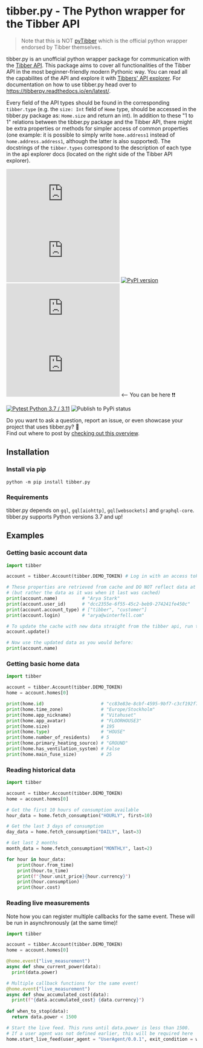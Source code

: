 # tibber.py - The Python wrapper for the Tibber API

> Note that this is NOT [pyTibber](https://github.com/Danielhiversen/pyTibber) which is the official python wrapper endorsed by Tibber themselves.

tibber.py is an unofficial python wrapper package for communication with the [Tibber API](https://developer.tibber.com/).
This package aims to cover all functionalities of the Tibber API in the most beginner-friendly modern Pythonic way. You can read all the capabilites of the API and explore it 
with [Tibbers' API explorer](https://developer.tibber.com/explorer). For documentation on how to use tibber.py head over to https://tibberpy.readthedocs.io/en/latest/.

Every field of the API types should be found in the corresponding `tibber.type` (e.g. the `size: Int` field of `Home`
type, should be accessed in the tibber.py package as: `Home.size` and return an int). In addition to these "1 to 1" relations between the tibber.py package and the Tibber API, there might be extra properties or methods for simpler access of common properties
(one example: it is possible to simply write `home.address1` instead of `home.address.address1`, although the latter is
also supported). The docstrings of the `tibber.types` correspond to the description of each type in the api explorer
docs (located on the right side of the Tibber API explorer).

![MIT license badge](https://img.shields.io/github/license/BeatsuDev/tibber.py)
![Code Coverage](https://img.shields.io/codecov/c/github/BeatsuDev/tibber.py)
[![PyPI version](https://badge.fury.io/py/tibber.py.svg)](https://badge.fury.io/py/tibber.py)
![](https://img.shields.io/pypi/dw/tibber.py)
![](https://img.shields.io/github/contributors-anon/BeatsuDev/tibber.py) <-- You can be here ❗❗

[![Pytest Python 3.7 / 3.11](https://github.com/BeatsuDev/tibber.py/actions/workflows/pytests.yml/badge.svg)](https://github.com/BeatsuDev/tibber.py/actions/workflows/pytests.yml)
![Publish to PyPi status](https://github.com/BeatsuDev/tibber.py/actions/workflows/publish-to-pypi.yml/badge.svg)



Do you want to ask a question, report an issue, or even showcase your project that uses tibber.py? 🤩<br>Find out where to post by [checking out this overview](https://github.com/BeatsuDev/tibber.py/discussions/46).


## Installation
### Install via pip
```
python -m pip install tibber.py
```
### Requirements
tibber.py depends on `gql`, `gql[aiohttp]`, `gql[websockets]` and `graphql-core`. tibber.py supports Python versions 3.7 and up!

## Examples
### Getting basic account data
```python
import tibber

account = tibber.Account(tibber.DEMO_TOKEN) # Log in with an access token. All information gets updated here and stored in cache.

# These properties are retrieved from cache and DO NOT reflect data at the given time
# (but rather the data as it was when it last was cached)
print(account.name)         # "Arya Stark"
print(account.user_id)      # "dcc2355e-6f55-45c2-beb9-274241fe450c"
print(account.account_type) # ["tibber", "customer"]
print(account.login)        # "arya@winterfell.com"

# To update the cache with new data straight from the tibber api, run this:
account.update()

# Now use the updated data as you would before:
print(account.name)
```

### Getting basic home data
```python
import tibber

account = tibber.Account(tibber.DEMO_TOKEN)
home = account.homes[0]

print(home.id)                     # "cc83e83e-8cbf-4595-9bf7-c3cf192f7d9c"
print(home.time_zone)              # "Europe/Stockholm"
print(home.app_nickname)           # "Vitahuset"
print(home.app_avatar)             # "FLOORHOUSE3"
print(home.size)                   # 195
print(home.type)                   # "HOUSE"
print(home.number_of_residents)    # 5
print(home.primary_heating_source) # "GROUND"
print(home.has_ventilation_system) # False
print(home.main_fuse_size)         # 25
```

### Reading historical data
```python
import tibber

account = tibber.Account(tibber.DEMO_TOKEN)
home = account.homes[0]

# Get the first 10 hours of consumption available
hour_data = home.fetch_consumption("HOURLY", first=10)

# Get the last 3 days of consumption
day_data = home.fetch_consumption("DAILY", last=3)

# Get last 2 months
month_data = home.fetch_consumption("MONTHLY", last=2)

for hour in hour_data:
    print(hour.from_time)
    print(hour.to_time)
    print(f"{hour.unit_price}{hour.currency}")
    print(hour.consumption)
    print(hour.cost)
```

### Reading live measurements
Note how you can register multiple callbacks for the same event. These will be run
in asynchronously (at the same time)!
```python
import tibber

account = tibber.Account(tibber.DEMO_TOKEN)
home = account.homes[0]

@home.event("live_measurement")
async def show_current_power(data):
  print(data.power)

# Multiple callback functions for the same event!
@home.event("live_measurement")
async def show_accumulated_cost(data):
  print(f"{data.accumulated_cost} {data.currency}")
  
def when_to_stop(data):
  return data.power < 1500

# Start the live feed. This runs until data.power is less than 1500.
# If a user agent was not defined earlier, this will be required here
home.start_live_feed(user_agent = "UserAgent/0.0.1", exit_condition = when_to_stop) 
```
